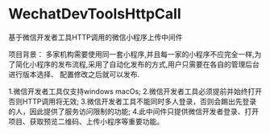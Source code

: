# WechatDevToolsHttpCall
基于微信开发者工具HTTP调用的微信小程序上传中间件

项目背景：
    多家机构需要使用同一套小程序,并且每一家的小程序不应完全一样,为了简化小程序的发布流程,采用了自动化发布的方式,用户只需要在各自的管理后台进行版本选择、
  配置修改之后就可以发布.

1.微信开发者工具仅支持windows macOs;
2.微信开发者工具必须提前并始终打开 否则HTTP调用将无效;
3.微信开发者工具不能同时多人登录，否则会踢出先登录的人，因此提供了服务访问限制的功能;
4.此中间件只提供微信开发者登录、打开项目、获取预览二维码、上传小程序等重要功能。
